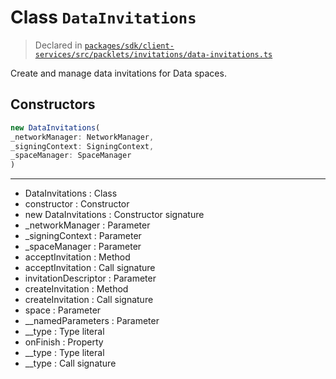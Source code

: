 # Class `DataInvitations`
> Declared in [`packages/sdk/client-services/src/packlets/invitations/data-invitations.ts`](https://github.com/dxos/protocols/blob/main/packages/sdk/client-services/src/packlets/invitations/data-invitations.ts#L23)

Create and manage data invitations for Data spaces.

## Constructors
```ts
new DataInvitations(
_networkManager: NetworkManager,
_signingContext: SigningContext,
_spaceManager: SpaceManager
)
```

---
- DataInvitations : Class
- constructor : Constructor
- new DataInvitations : Constructor signature
- _networkManager : Parameter
- _signingContext : Parameter
- _spaceManager : Parameter
- acceptInvitation : Method
- acceptInvitation : Call signature
- invitationDescriptor : Parameter
- createInvitation : Method
- createInvitation : Call signature
- space : Parameter
- __namedParameters : Parameter
- __type : Type literal
- onFinish : Property
- __type : Type literal
- __type : Call signature
